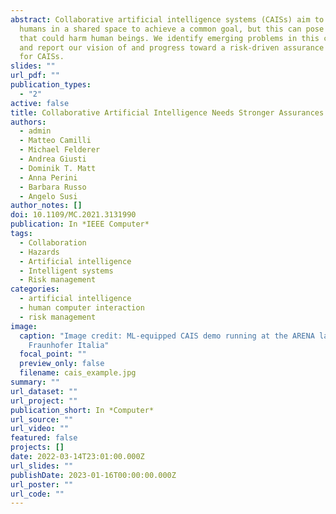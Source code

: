 ```yaml
---
abstract: Collaborative artificial intelligence systems (CAISs) aim to work with
  humans in a shared space to achieve a common goal, but this can pose hazards
  that could harm human beings. We identify emerging problems in this context
  and report our vision of and progress toward a risk-driven assurance process
  for CAISs.
slides: ""
url_pdf: ""
publication_types:
  - "2"
active: false
title: Collaborative Artificial Intelligence Needs Stronger Assurances Driven by Risks
authors:
  - admin
  - Matteo Camilli
  - Michael Felderer
  - Andrea Giusti
  - Dominik T. Matt
  - Anna Perini
  - Barbara Russo
  - Angelo Susi
author_notes: []
doi: 10.1109/MC.2021.3131990
publication: In *IEEE Computer*
tags:
  - Collaboration
  - Hazards
  - Artificial intelligence
  - Intelligent systems
  - Risk management
categories:
  - artificial intelligence
  - human computer interaction
  - risk management
image:
  caption: "Image credit: ML-equipped CAIS demo running at the ARENA lab.,
    Fraunhofer Italia"
  focal_point: ""
  preview_only: false
  filename: cais_example.jpg
summary: ""
url_dataset: ""
url_project: ""
publication_short: In *Computer*
url_source: ""
url_video: ""
featured: false
projects: []
date: 2022-03-14T23:01:00.000Z
url_slides: ""
publishDate: 2023-01-16T00:00:00.000Z
url_poster: ""
url_code: ""
---
```


<!-- [{{% callout note %}} Click the *Cite* button above to demo the feature to enable visitors to import publication metadata into their reference management software. {{% /callout %}}]: <>

[{{% callout note %}}Create your slides in Markdown - click the *Slides* button to check out the example.{{% /callout %}}]: <>

[Supplementary notes can be added here, including [code, math, and images](https://wowchemy.com/docs/writing-markdown-latex/)]﻿: <> -->

